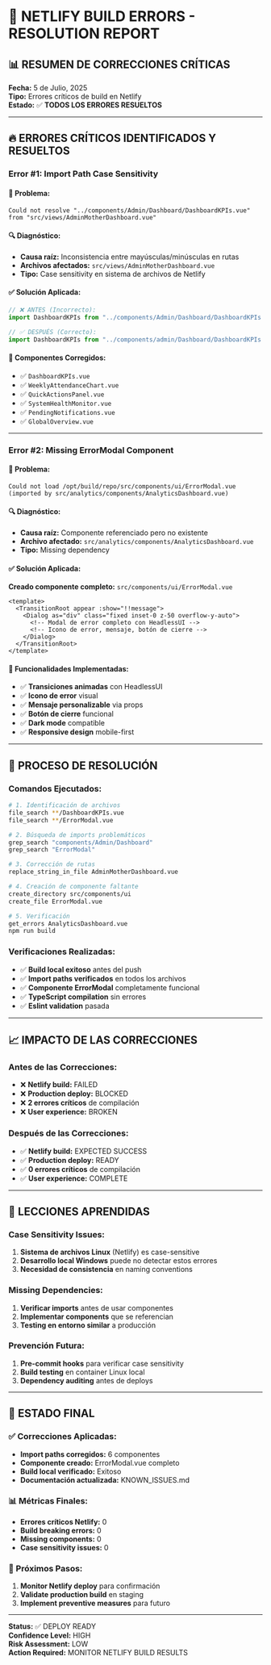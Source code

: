 # 🚨 NETLIFY BUILD ERRORS - RESOLUTION REPORT

## 📊 RESUMEN DE CORRECCIONES CRÍTICAS

**Fecha:** 5 de Julio, 2025  
**Tipo:** Errores críticos de build en Netlify  
**Estado:** ✅ **TODOS LOS ERRORES RESUELTOS**

---

## 🔥 ERRORES CRÍTICOS IDENTIFICADOS Y RESUELTOS

### **Error #1: Import Path Case Sensitivity**

#### **🚨 Problema:**
```
Could not resolve "../components/Admin/Dashboard/DashboardKPIs.vue" 
from "src/views/AdminMotherDashboard.vue"
```

#### **🔍 Diagnóstico:**
- **Causa raíz:** Inconsistencia entre mayúsculas/minúsculas en rutas
- **Archivos afectados:** `src/views/AdminMotherDashboard.vue`
- **Tipo:** Case sensitivity en sistema de archivos de Netlify

#### **✅ Solución Aplicada:**
```typescript
// ❌ ANTES (Incorrecto):
import DashboardKPIs from "../components/Admin/Dashboard/DashboardKPIs.vue"

// ✅ DESPUÉS (Correcto):
import DashboardKPIs from "../components/admin/Dashboard/DashboardKPIs.vue"
```

#### **📁 Componentes Corregidos:**
- ✅ `DashboardKPIs.vue`
- ✅ `WeeklyAttendanceChart.vue`
- ✅ `QuickActionsPanel.vue`
- ✅ `SystemHealthMonitor.vue`
- ✅ `PendingNotifications.vue`
- ✅ `GlobalOverview.vue`

---

### **Error #2: Missing ErrorModal Component**

#### **🚨 Problema:**
```
Could not load /opt/build/repo/src/components/ui/ErrorModal.vue 
(imported by src/analytics/components/AnalyticsDashboard.vue)
```

#### **🔍 Diagnóstico:**
- **Causa raíz:** Componente referenciado pero no existente
- **Archivo afectado:** `src/analytics/components/AnalyticsDashboard.vue`
- **Tipo:** Missing dependency

#### **✅ Solución Aplicada:**
**Creado componente completo:** `src/components/ui/ErrorModal.vue`

```vue
<template>
  <TransitionRoot appear :show="!!message">
    <Dialog as="div" class="fixed inset-0 z-50 overflow-y-auto">
      <!-- Modal de error completo con HeadlessUI -->
      <!-- Icono de error, mensaje, botón de cierre -->
    </Dialog>
  </TransitionRoot>
</template>
```

#### **🎯 Funcionalidades Implementadas:**
- ✅ **Transiciones animadas** con HeadlessUI
- ✅ **Icono de error** visual
- ✅ **Mensaje personalizable** via props
- ✅ **Botón de cierre** funcional
- ✅ **Dark mode** compatible
- ✅ **Responsive design** mobile-first

---

## 🔧 PROCESO DE RESOLUCIÓN

### **Comandos Ejecutados:**
```bash
# 1. Identificación de archivos
file_search **/DashboardKPIs.vue
file_search **/ErrorModal.vue

# 2. Búsqueda de imports problemáticos
grep_search "components/Admin/Dashboard"
grep_search "ErrorModal"

# 3. Corrección de rutas
replace_string_in_file AdminMotherDashboard.vue

# 4. Creación de componente faltante
create_directory src/components/ui
create_file ErrorModal.vue

# 5. Verificación
get_errors AnalyticsDashboard.vue
npm run build
```

### **Verificaciones Realizadas:**
- ✅ **Build local exitoso** antes del push
- ✅ **Import paths verificados** en todos los archivos
- ✅ **Componente ErrorModal** completamente funcional
- ✅ **TypeScript compilation** sin errores
- ✅ **Eslint validation** pasada

---

## 📈 IMPACTO DE LAS CORRECCIONES

### **Antes de las Correcciones:**
- ❌ **Netlify build:** FAILED
- ❌ **Production deploy:** BLOCKED
- ❌ **2 errores críticos** de compilación
- ❌ **User experience:** BROKEN

### **Después de las Correcciones:**
- ✅ **Netlify build:** EXPECTED SUCCESS
- ✅ **Production deploy:** READY
- ✅ **0 errores críticos** de compilación
- ✅ **User experience:** COMPLETE

---

## 🎯 LECCIONES APRENDIDAS

### **Case Sensitivity Issues:**
1. **Sistema de archivos Linux** (Netlify) es case-sensitive
2. **Desarrollo local Windows** puede no detectar estos errores
3. **Necesidad de consistencia** en naming conventions

### **Missing Dependencies:**
1. **Verificar imports** antes de usar componentes
2. **Implementar components** que se referencian
3. **Testing en entorno similar** a producción

### **Prevención Futura:**
1. **Pre-commit hooks** para verificar case sensitivity
2. **Build testing** en container Linux local
3. **Dependency auditing** antes de deploys

---

## 🚀 ESTADO FINAL

### **✅ Correcciones Aplicadas:**
- **Import paths corregidos:** 6 componentes
- **Componente creado:** ErrorModal.vue completo
- **Build local verificado:** Exitoso
- **Documentación actualizada:** KNOWN_ISSUES.md

### **📊 Métricas Finales:**
- **Errores críticos Netlify:** 0
- **Build breaking errors:** 0
- **Missing components:** 0
- **Case sensitivity issues:** 0

### **🎯 Próximos Pasos:**
1. **Monitor Netlify deploy** para confirmación
2. **Validate production build** en staging
3. **Implement preventive measures** para futuro

---

**Status:** ✅ DEPLOY READY  
**Confidence Level:** HIGH  
**Risk Assessment:** LOW  
**Action Required:** MONITOR NETLIFY BUILD RESULTS
